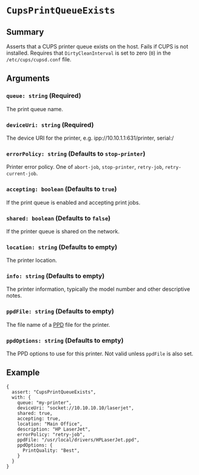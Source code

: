 # `CupsPrintQueueExists`

## Summary

Asserts that a CUPS printer queue exists on the host. Fails if CUPS is not installed.  Requires that `DirtyCleanInterval` is set to zero (`0`) in the `/etc/cups/cupsd.conf` file.

## Arguments

### `queue: string` (Required)

The print queue name.

### `deviceUri: string` (Required)

The device URI for the printer, e.g. ipp://10.10.1.1:631/printer, serial:/

### `errorPolicy: string` (Defaults to `stop-printer`)

Printer error policy.  One of `abort-job`, `stop-printer`, `retry-job`, `retry-current-job`.

### `accepting: boolean` (Defaults to `true`)

If the print queue is enabled and accepting print jobs.

### `shared: boolean` (Defaults to `false`)

If the printer queue is shared on the network.

### `location: string` (Defaults to empty)

The printer location.

### `info: string` (Defaults to empty)

The printer information, typically the model number and other descriptive notes.

### `ppdFile: string` (Defaults to empty)

The file name of a [PPD](https://www.cups.org/doc/postscript-driver.html) file for the printer.

### `ppdOptions: string` (Defaults to empty)

The PPD options to use for this printer.  Not valid unless `ppdFile` is also set.

## Example

```json5
{
  assert: "CupsPrintQueueExists",
  with: {
    queue: "my-printer",
    deviceUri: "socket://10.10.10.10/laserjet",
    shared: true,
    accepting: true,
    location: "Main Office",
    description: "HP LaserJet",
    errorPolicy: "retry-job",
    ppdFile: "/usr/local/drivers/HPLaserJet.ppd",
    ppdOptions: {
      PrintQuality: "Best",
    }
  }
}
```
